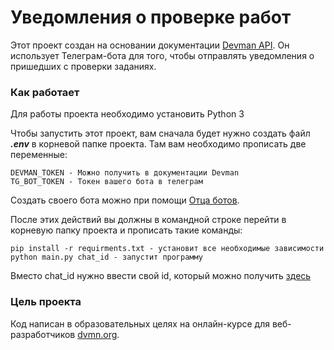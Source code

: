 # Уведомления о проверке работ

Этот проект создан на основании документации [Devman API](https://dvmn.org/api/docs/). Он использует Телеграм-бота для того, чтобы отправлять уведомления о пришедших с проверки заданиях.

### Как работает
Для работы проекта необходимо установить Python 3 

Чтобы запустить этот проект, вам сначала будет нужно создать файл ***.env*** в корневой папке проекта. Там вам необходимо прописать две переменные:
```
DEVMAN_TOKEN - Можно получить в документации Devman
TG_BOT_TOKEN - Токен вашего бота в телеграм
```
Создать своего бота можно при помощи [Отца ботов](https://telegram.me/BotFather).

После этих действий вы должны в командной строке перейти в корневую папку проекта и прописать такие команды:
```
pip install -r requirments.txt - установит все необходимые зависимости
python main.py chat_id - запустит программу
```
Вместо chat_id нужно ввести свой id, который можно получить [здесь](https://telegram.me/userinfobot)

### Цель проекта

Код написан в образовательных целях на онлайн-курсе для веб-разработчиков [dvmn.org](https://dvmn.org).